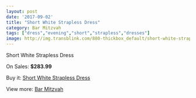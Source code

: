 ```yaml
---
layout: post
date: '2017-09-02'
title: "Short White Strapless Dress"
category: Bar Mitzvah
tags: ["dress","evening","short","strapless","dresses"]
image: http://img.transblink.com/880-thickbox_default/short-white-strapless-dress.jpg
---
```

Short White Strapless Dress

On Sales: **$283.99**
<a href="https://www.transblink.com/en/bar-mitzvah/254-short-white-strapless-dress.html"><amp-img layout="responsive" width="600" height="600" src="//img.transblink.com/880-thickbox_default/short-white-strapless-dress.jpg" alt="Short White Strapless Dress 0" /></a>
<a href="https://www.transblink.com/en/bar-mitzvah/254-short-white-strapless-dress.html"><amp-img layout="responsive" width="600" height="600" src="//img.transblink.com/881-thickbox_default/short-white-strapless-dress.jpg" alt="Short White Strapless Dress 1" /></a>

Buy it: [Short White Strapless Dress](https://www.transblink.com/en/bar-mitzvah/254-short-white-strapless-dress.html "Short White Strapless Dress")

View more: [Bar Mitzvah](https://www.transblink.com/en/2-bar-mitzvah "Bar Mitzvah")